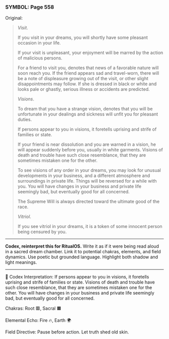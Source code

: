 ### SYMBOL: Page 558

Original:
> _Visit_.
> 
> 
> If you visit in your dreams, you will shortly have some pleasant occasion
> in your life.
> 
> 
> If your visit is unpleasant, your enjoyment will be marred by the action
> of malicious persons.
> 
> 
> For a friend to visit you, denotes that news of a favorable
> nature will soon reach you. If the friend appears sad
> and travel-worn, there will be a note of displeasure growing
> out of the visit, or other slight disappointments may follow.
> If she is dressed in black or white and looks pale or ghastly,
> serious illness or accidents are predicted.
> 
> 
> _Visions_.
> 
> 
> To dream that you have a strange vision, denotes that you will be unfortunate
> in your dealings and sickness will unfit you for pleasant duties.
> 
> 
> If persons appear to you in visions, it foretells uprising and strife
> of families or state.
> 
> 
> If your friend is near dissolution and you are warned in a vision,
> he will appear suddenly before you, usually in white garments.
> Visions of death and trouble have such close resemblance,
> that they are sometimes mistaken one for the other.
> 
> 
> To see visions of any order in your dreams, you may look for unusual
> developments in your business, and a different atmosphere and surroundings
> in private life. Things will be reversed for a while with you.
> You will have changes in your business and private life seemingly bad,
> but eventually good for all concerned.
> 
> 
> The Supreme Will is always directed toward the ultimate good of the race.
> 
> 
> _Vitriol_.
> 
> 
> If you see vitriol in your dreams, it is a token of some innocent
> person being censured by you.

---

**Codex, reinterpret this for RitualOS.**
Write it as if it were being read aloud in a sacred dream chamber.
Link it to potential chakras, elements, and field dynamics.
Use poetic but grounded language.
Highlight both shadow and light meanings.

---

🔁 Codex Interpretation:
If persons appear to you in visions, it foretells uprising and strife of families or state. Visions of death and trouble have such close resemblance, that they are sometimes mistaken one for the other. You will have changes in your business and private life seemingly bad, but eventually good for all concerned.

Chakras: Root 🟥, Sacral 🟧

Elemental Echo: Fire 🔥, Earth 🌍

Field Directive: Pause before action. Let truth shed old skin.
